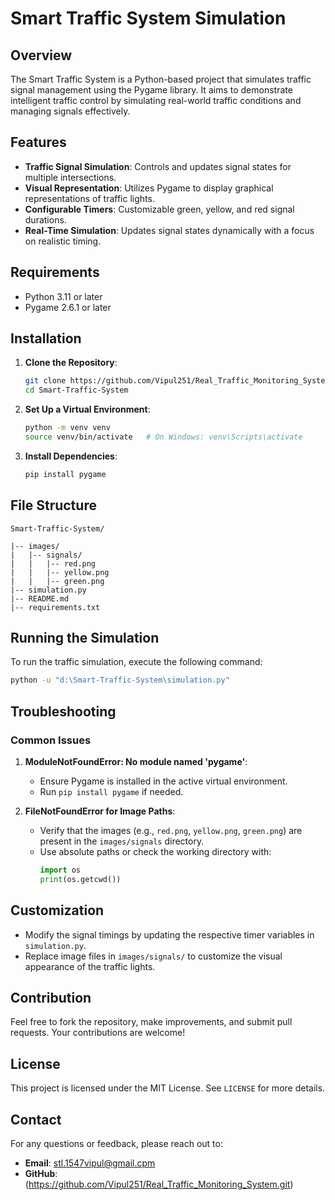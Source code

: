 # Smart Traffic System Simulation

## Overview
The Smart Traffic System is a Python-based project that simulates traffic signal management using the Pygame library. It aims to demonstrate intelligent traffic control by simulating real-world traffic conditions and managing signals effectively.

## Features
- **Traffic Signal Simulation**: Controls and updates signal states for multiple intersections.
- **Visual Representation**: Utilizes Pygame to display graphical representations of traffic lights.
- **Configurable Timers**: Customizable green, yellow, and red signal durations.
- **Real-Time Simulation**: Updates signal states dynamically with a focus on realistic timing.

## Requirements
- Python 3.11 or later
- Pygame 2.6.1 or later

## Installation
1. **Clone the Repository**:
   ```bash
   git clone https://github.com/Vipul251/Real_Traffic_Monitoring_System.git
   cd Smart-Traffic-System
   ```
2. **Set Up a Virtual Environment**:
   ```bash
   python -m venv venv
   source venv/bin/activate   # On Windows: venv\Scripts\activate
   ```
3. **Install Dependencies**:
   ```bash
   pip install pygame
   ```

## File Structure
```
Smart-Traffic-System/

|-- images/
|   |-- signals/
|   |   |-- red.png
|   |   |-- yellow.png
|   |   |-- green.png
|-- simulation.py
|-- README.md
|-- requirements.txt
```

## Running the Simulation
To run the traffic simulation, execute the following command:
```bash
python -u "d:\Smart-Traffic-System\simulation.py"
```

## Troubleshooting
### Common Issues
1. **ModuleNotFoundError: No module named 'pygame'**:
   - Ensure Pygame is installed in the active virtual environment.
   - Run `pip install pygame` if needed.

2. **FileNotFoundError for Image Paths**:
   - Verify that the images (e.g., `red.png`, `yellow.png`, `green.png`) are present in the `images/signals` directory.
   - Use absolute paths or check the working directory with:
     ```python
     import os
     print(os.getcwd())
     ```

## Customization
- Modify the signal timings by updating the respective timer variables in `simulation.py`.
- Replace image files in `images/signals/` to customize the visual appearance of the traffic lights.

## Contribution
Feel free to fork the repository, make improvements, and submit pull requests. Your contributions are welcome!

## License
This project is licensed under the MIT License. See `LICENSE` for more details.

## Contact
For any questions or feedback, please reach out to:
- **Email**: stl.1547vipul@gmail.cpm
- **GitHub**: (https://github.com/Vipul251/Real_Traffic_Monitoring_System.git)

